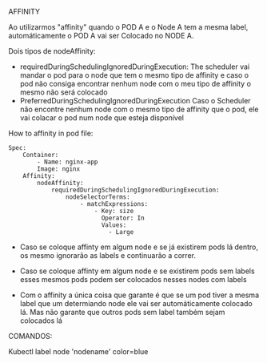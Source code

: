 AFFINITY

Ao utilizarmos "affinity" quando o POD A e o Node A tem a mesma label, automáticamente o POD A vai ser Colocado no NODE A. 

Dois tipos de nodeAffinity:
- requiredDuringSchedulingIgnoredDuringExecution:
	The scheduler vai mandar o pod para o node que tem o mesmo tipo de affinity e caso o pod não consiga encontrar nenhum node com o meu tipo de affinity o mesmo não será colocado
- PreferredDuringSchedulingIgnoredDuringExecution
	Caso o Scheduler não encontre nenhum node com o mesmo tipo de affinity que o pod, ele vai colacar o pod num node que esteja disponível


How to affinity in pod file:
```
Spec:
	Container:
		- Name: nginx-app
		Image: nginx 
	Affinity:
		nodeAffinity:
			requiredDuringSchedulingIgnoredDuringExecution:
				nodeSelectorTerms:
					- matchExpressions:
						- Key: size
						  Operator: In
						  Values: 
							- Large
```
	
	
- Caso se coloque affinty em algum node e se já existirem pods lá dentro, os mesmo ignorarão as labels e continuarão a correr.
- Caso se coloque affinty em algum node e se existirem pods sem labels esses mesmos pods podem ser colocados nesses nodes com labels

- Com o affinity a única coisa que garante é que se um pod tiver a mesma label que um determiando node ele vai ser automáticamente colocado lá. Mas não garante que outros pods sem label também sejam colocados lá

COMANDOS:

Kubectl label node 'nodename' color=blue